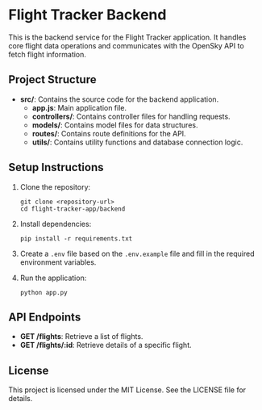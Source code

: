 # Flight Tracker Backend

This is the backend service for the Flight Tracker application. It handles core flight data operations and communicates with the OpenSky API to fetch flight information.

## Project Structure

- **src/**: Contains the source code for the backend application.
  - **app.js**: Main application file.
  - **controllers/**: Contains controller files for handling requests.
  - **models/**: Contains model files for data structures.
  - **routes/**: Contains route definitions for the API.
  - **utils/**: Contains utility functions and database connection logic.

## Setup Instructions

1. Clone the repository:
   ```
   git clone <repository-url>
   cd flight-tracker-app/backend
   ```

2. Install dependencies:
   ```
   pip install -r requirements.txt
   ```

3. Create a `.env` file based on the `.env.example` file and fill in the required environment variables.

4. Run the application:
   ```
   python app.py
   ```

## API Endpoints

- **GET /flights**: Retrieve a list of flights.
- **GET /flights/:id**: Retrieve details of a specific flight.

## License

This project is licensed under the MIT License. See the LICENSE file for details.